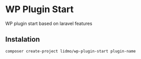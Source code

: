 # WP Plugin Start
WP plugin start based on laravel features  
## Instalation
```bash
composer create-project lidmo/wp-plugin-start plugin-name
```
